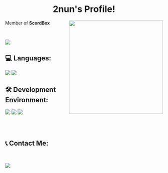 <center><h1>2nun's Profile!</h1></center>

<a href="https://nodejs.org"><img src="https://cdn.discordapp.com/attachments/913407821335367721/945882430978539540/74ed1c6972f815a4.png" width="300" align="right"></a>

<p>Member of <strong>ScordBox</strong></p>

<br>

<a href="https://open.spotify.com/artist/6OwKE9Ez6ALxpTaKcT5ayv?si=COqUWzrLTo6fTP1d9HXJqg"><img src="https://img.shields.io/badge/-AKMU is LOVE (It most be LOVE)-000000?style=flat&logo=spotify"/></a>

<h2><strong>💻 Languages: </strong></h2>
<a href="https://developer.mozilla.org/en/docs/Web/JavaScript"><img src="https://img.shields.io/badge/-JavaScript-BD9800?style=flat&logo=javascript"/></a>
<a href="https://skunity.com/"><img src="https://img.shields.io/badge/-Skript-474747?style=flat&logo=Minecraft"/></a>

<h2><strong>🛠️ Development Environment: </strong></h2>
<a href="https://www.apple.com/kr/macos/monterey/"><img src="https://img.shields.io/badge/-MacOS-000000?style=flat&logo=apple"/></a>
<a href="https://code.visualstudio.com/"><img src="https://img.shields.io/badge/-Visual Studio Code-213c60?style=flat&logo=visualstudiocode"/></a>
<a href="https://nodejs.org/"><img src="https://img.shields.io/badge/-Node.js-4a7558?style=flat&logo=node.js"/></a>

<br><br>

<h2><strong>📞 Contact Me: </strong></h2>

<br><br>
<a href="https://discord.com/users/888619812677386260"><img align="left" src="https://lanyard.cnrad.dev/api/888619812677386260?bg=2E3440&animated=true&hideBadges=true&borderRadius=10px&idleMessage=Hello Guys 👧"/></a>
